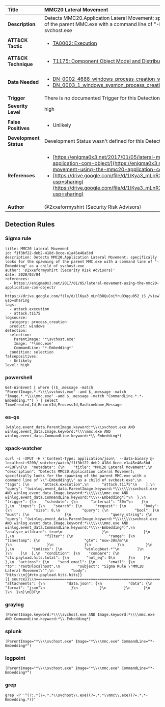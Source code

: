 | Title                    | MMC20 Lateral Movement       |
|:-------------------------|:------------------|
| **Description**          | Detects MMC20.Application Lateral Movement; specifically looks for the spawning of the parent MMC.exe with a command line of "-Embedding" as a child of svchost.exe |
| **ATT&amp;CK Tactic**    |  <ul><li>[TA0002: Execution](https://attack.mitre.org/tactics/TA0002)</li></ul>  |
| **ATT&amp;CK Technique** | <ul><li>[T1175: Component Object Model and Distributed COM](https://attack.mitre.org/techniques/T1175)</li></ul>  |
| **Data Needed**          | <ul><li>[DN_0002_4688_windows_process_creation_with_commandline](../Data_Needed/DN_0002_4688_windows_process_creation_with_commandline.md)</li><li>[DN_0003_1_windows_sysmon_process_creation](../Data_Needed/DN_0003_1_windows_sysmon_process_creation.md)</li></ul>  |
| **Trigger**              |  There is no documented Trigger for this Detection Rule yet  |
| **Severity Level**       | high |
| **False Positives**      | <ul><li>Unlikely</li></ul>  |
| **Development Status**   |  Development Status wasn't defined for this Detection Rule yet  |
| **References**           | <ul><li>[https://enigma0x3.net/2017/01/05/lateral-movement-using-the-mmc20-application-com-object/](https://enigma0x3.net/2017/01/05/lateral-movement-using-the-mmc20-application-com-object/)</li><li>[https://drive.google.com/file/d/1lKya3_mLnR3UQuCoiYruO3qgu052_iS_/view?usp=sharing](https://drive.google.com/file/d/1lKya3_mLnR3UQuCoiYruO3qgu052_iS_/view?usp=sharing)</li></ul>  |
| **Author**               | @2xxeformyshirt (Security Risk Advisors) |


## Detection Rules

### Sigma rule

```
title: MMC20 Lateral Movement
id: f1f3bf22-deb2-418d-8cce-e1a45e46a5bd
description: Detects MMC20.Application Lateral Movement; specifically looks for the spawning of the parent MMC.exe with a command line of "-Embedding" as a child of svchost.exe 
author: '@2xxeformyshirt (Security Risk Advisors)'
date: 2020/03/04
references:
  - https://enigma0x3.net/2017/01/05/lateral-movement-using-the-mmc20-application-com-object/
  - https://drive.google.com/file/d/1lKya3_mLnR3UQuCoiYruO3qgu052_iS_/view?usp=sharing 
tags:
  - attack.execution
  - attack.t1175
logsource:
  category: process_creation
  product: windows
detection:
  selection:
    ParentImage: '*\svchost.exe'
    Image: '*\mmc.exe'
    CommandLine: '*-Embedding*'
  condition: selection
falsepositives:
  - Unlikely
level: high

```





### powershell
    
```
Get-WinEvent | where {($_.message -match "ParentImage.*.*\\\\svchost.exe" -and $_.message -match "Image.*.*\\\\mmc.exe" -and $_.message -match "CommandLine.*.*-Embedding.*") } | select TimeCreated,Id,RecordId,ProcessId,MachineName,Message
```


### es-qs
    
```
(winlog.event_data.ParentImage.keyword:*\\\\svchost.exe AND winlog.event_data.Image.keyword:*\\\\mmc.exe AND winlog.event_data.CommandLine.keyword:*\\-Embedding*)
```


### xpack-watcher
    
```
curl -s -XPUT -H \'Content-Type: application/json\' --data-binary @- localhost:9200/_watcher/watch/f1f3bf22-deb2-418d-8cce-e1a45e46a5bd <<EOF\n{\n  "metadata": {\n    "title": "MMC20 Lateral Movement",\n    "description": "Detects MMC20.Application Lateral Movement; specifically looks for the spawning of the parent MMC.exe with a command line of \\"-Embedding\\" as a child of svchost.exe",\n    "tags": [\n      "attack.execution",\n      "attack.t1175"\n    ],\n    "query": "(winlog.event_data.ParentImage.keyword:*\\\\\\\\svchost.exe AND winlog.event_data.Image.keyword:*\\\\\\\\mmc.exe AND winlog.event_data.CommandLine.keyword:*\\\\-Embedding*)"\n  },\n  "trigger": {\n    "schedule": {\n      "interval": "30m"\n    }\n  },\n  "input": {\n    "search": {\n      "request": {\n        "body": {\n          "size": 0,\n          "query": {\n            "bool": {\n              "must": [\n                {\n                  "query_string": {\n                    "query": "(winlog.event_data.ParentImage.keyword:*\\\\\\\\svchost.exe AND winlog.event_data.Image.keyword:*\\\\\\\\mmc.exe AND winlog.event_data.CommandLine.keyword:*\\\\-Embedding*)",\n                    "analyze_wildcard": true\n                  }\n                }\n              ],\n              "filter": {\n                "range": {\n                  "timestamp": {\n                    "gte": "now-30m/m"\n                  }\n                }\n              }\n            }\n          }\n        },\n        "indices": [\n          "winlogbeat-*"\n        ]\n      }\n    }\n  },\n  "condition": {\n    "compare": {\n      "ctx.payload.hits.total": {\n        "not_eq": 0\n      }\n    }\n  },\n  "actions": {\n    "send_email": {\n      "email": {\n        "to": "root@localhost",\n        "subject": "Sigma Rule \'MMC20 Lateral Movement\'",\n        "body": "Hits:\\n{{#ctx.payload.hits.hits}}{{_source}}\\n================================================================================\\n{{/ctx.payload.hits.hits}}",\n        "attachments": {\n          "data.json": {\n            "data": {\n              "format": "json"\n            }\n          }\n        }\n      }\n    }\n  }\n}\nEOF\n
```


### graylog
    
```
(ParentImage.keyword:*\\\\svchost.exe AND Image.keyword:*\\\\mmc.exe AND CommandLine.keyword:*\\-Embedding*)
```


### splunk
    
```
(ParentImage="*\\\\svchost.exe" Image="*\\\\mmc.exe" CommandLine="*-Embedding*")
```


### logpoint
    
```
(ParentImage="*\\\\svchost.exe" Image="*\\\\mmc.exe" CommandLine="*-Embedding*")
```


### grep
    
```
grep -P '^(?:.*(?=.*.*\\svchost\\.exe)(?=.*.*\\mmc\\.exe)(?=.*.*-Embedding.*))'
```



